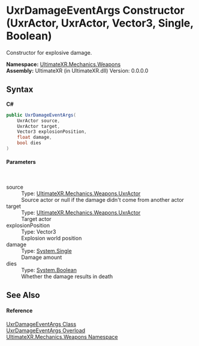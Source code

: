 # UxrDamageEventArgs Constructor (UxrActor, UxrActor, Vector3, Single, Boolean)
 

Constructor for explosive damage.

**Namespace:**&nbsp;<a href="N_UltimateXR_Mechanics_Weapons">UltimateXR.Mechanics.Weapons</a><br />**Assembly:**&nbsp;UltimateXR (in UltimateXR.dll) Version: 0.0.0.0

## Syntax

**C#**<br />
``` C#
public UxrDamageEventArgs(
	UxrActor source,
	UxrActor target,
	Vector3 explosionPosition,
	float damage,
	bool dies
)
```


#### Parameters
&nbsp;<dl><dt>source</dt><dd>Type: <a href="T_UltimateXR_Mechanics_Weapons_UxrActor">UltimateXR.Mechanics.Weapons.UxrActor</a><br />Source actor or null if the damage didn't come from another actor</dd><dt>target</dt><dd>Type: <a href="T_UltimateXR_Mechanics_Weapons_UxrActor">UltimateXR.Mechanics.Weapons.UxrActor</a><br />Target actor</dd><dt>explosionPosition</dt><dd>Type: Vector3<br />Explosion world position</dd><dt>damage</dt><dd>Type: <a href="https://docs.microsoft.com/dotnet/api/system.single" target="_blank" rel="noopener noreferrer">System.Single</a><br />Damage amount</dd><dt>dies</dt><dd>Type: <a href="https://docs.microsoft.com/dotnet/api/system.boolean" target="_blank" rel="noopener noreferrer">System.Boolean</a><br />Whether the damage results in death</dd></dl>

## See Also


#### Reference
<a href="T_UltimateXR_Mechanics_Weapons_UxrDamageEventArgs">UxrDamageEventArgs Class</a><br /><a href="Overload_UltimateXR_Mechanics_Weapons_UxrDamageEventArgs__ctor">UxrDamageEventArgs Overload</a><br /><a href="N_UltimateXR_Mechanics_Weapons">UltimateXR.Mechanics.Weapons Namespace</a><br />